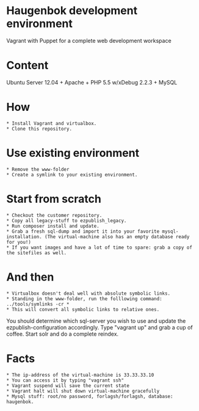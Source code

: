 Haugenbok development environment
====
Vagrant with Puppet for a complete web development workspace

Content
=======
Ubuntu Server 12.04 + Apache + PHP 5.5 w/xDebug 2.2.3 + MySQL

How
===
    * Install Vagrant and virtualbox.
    * Clone this repository.


Use existing environment
========================
    * Remove the www-folder
    * Create a symlink to your existing environment.


Start from scratch
==================
    * Checkout the customer repository.
    * Copy all legacy-stuff to ezpublish_legacy.
    * Run composer install and update.
    * Grab a fresh sql-dump and import it into your favorite mysql-installation. (The virtual-machine also has an empty database ready for you!)
    * If you want images and have a lot of time to spare: grab a copy of the sitefiles as well.


And then
========
    * Virtualbox doesn't deal well with absolute symbolic links.
    * Standing in the www-folder, run the folllowing command: ../tools/symlinks -cr *
    * This will convert all symbolic links to relative ones.


You should determine which sql-server you wish to use and update the ezpublish-configuration accordingly.
Type "vagrant up" and grab a cup of coffee.
Start solr and do a complete reindex.


Facts
======
    * The ip-address of the virtual-machine is 33.33.33.10
    * You can access it by typing "vagrant ssh"
    * Vagrant suspend will save the current state
    * Vagrant halt will shut down virtual-machine gracefully
    * Mysql stuff: root/no password, forlagsh/forlagsh, database: haugenbok.

 

    
